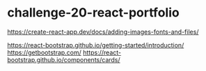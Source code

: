 # challenge-20-react-portfolio

https://create-react-app.dev/docs/adding-images-fonts-and-files/

https://react-bootstrap.github.io/getting-started/introduction/
https://getbootstrap.com/
https://react-bootstrap.github.io/components/cards/
